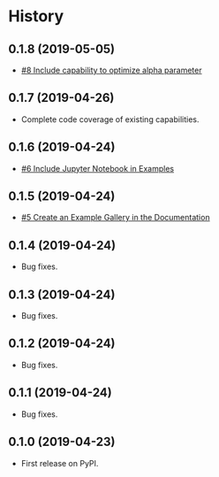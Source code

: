 # History

## 0.1.8 (2019-05-05)

* [#8 Include capability to optimize alpha parameter](https://github.com/bellockk/alphashape/issues/8)

## 0.1.7 (2019-04-26)

* Complete code coverage of existing capabilities.

## 0.1.6 (2019-04-24)

* [#6 Include Jupyter Notebook in Examples](https://github.com/bellockk/alphashape/issues/6)

## 0.1.5 (2019-04-24)

* [#5 Create an Example Gallery in the Documentation](https://github.com/bellockk/alphashape/issues/5)

## 0.1.4 (2019-04-24)

* Bug fixes.

## 0.1.3 (2019-04-24)

* Bug fixes.

## 0.1.2 (2019-04-24)

* Bug fixes.

## 0.1.1 (2019-04-24)

* Bug fixes.

## 0.1.0 (2019-04-23)

* First release on PyPI.
